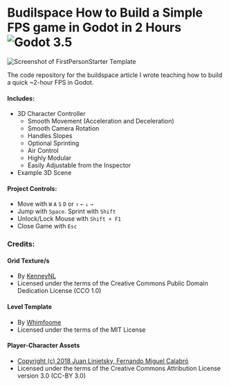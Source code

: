 # Budilspace How to Build a Simple FPS game in Godot in 2 Hours ![Godot 3.5](https://img.shields.io/badge/godot-v3.5-%23478cbf)
![Screenshot of FirstPersonStarter Template](https://i.imgur.com/gFDpPlj.png)

The code repository for the buildspace article I wrote teaching how to build a quick ~2-hour FPS in Godot.

#### Includes:
- 3D Character Controller
  - Smooth Movement (Acceleration and Deceleration)
  - Smooth Camera Rotation
  - Handles Slopes
  - Optional Sprinting
  - Air Control
  - Highly Modular
  - Easily Adjustable from the Inspector
- Example 3D Scene

#### Project Controls:
- Move with `W` `A` `S` `D` or `↑` `←` `↓` `→`
- Jump with `Space`. Sprint with `Shift`
- Unlock/Lock Mouse with `Shift + F1`
- Close Game with `Esc`

### Credits:
#### Grid Texture/s
- By [KenneyNL](https://www.kenney.nl/assets/prototype-textures)
- Licensed under the terms of the Creative Commons Public Domain Dedication License (CCO 1.0)
#### Level Template
- By [Whimfoome](https://github.com/Whimfoome/godot-FirstPersonStarter)
- Licensed under the terms of the MIT License
#### Player-Character Assets
- [Copyright (c) 2018 Juan Linietsky, Fernando Miguel Calabró](https://github.com/godotengine/tps-demo)
- Licensed under the terms of the Creative Commons Attribution License version 3.0 (CC-BY 3.0)